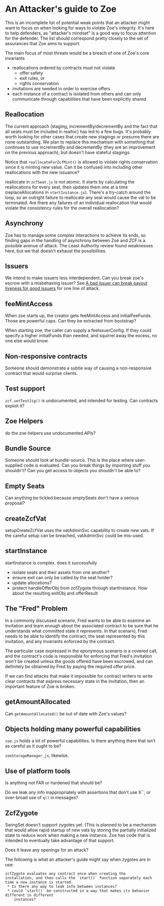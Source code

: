 # An Attacker's guide to Zoe

This is an incomplete list of potential weak points that an attacker might want to focus
on when looking for ways to violate Zoe's integrity. It's here to help defenders, as
"attacker's mindset" is a good way to focus attention for the defender. The list should
correspond pretty closely to the set of assurances that Zoe aims to support.

The main focus of most threats would be a breach of one of Zoe's core invariants

 * reallocations ordered by contracts must not violate
   * offer safety
   * exit rules, or
   * rights conservation
 * invitations are needed in order to exercise offers
 * each instance of a contract is isolated from others and can only communicate through
    capabilities that have been explicitly shared


## Reallocation

The current approach (staging, incrementBy/decrementBy and the fact that all seats must
be included in realloc) has led to a few bugs. It's probably worth looking for other cases
that create new stagings or presume there are none outstanding. We plan to replace this
mechanism with something that continues to use incrementBy and decrementBy (they are an
improvement on the previous approach), but doesn't have stateful stagings.

Notice that `reallocateForZcfMint()` is allowed to violate rights conservation since it is
minting new value. Can it be confused into including other reallocations with the new
issuance?

reallocate in `zcfSeat.js` is not atomic. It starts by calculating the reallocations for
every seat, then updates them one at a time (replaceAllocations in
`startInstance.js`). There's a try-catch around the loop, so an outright failure to
reallocate any seat would cause the vat to be terminated. Are there any failures of an
individual reallocation that would violate the consistency rules for the overall
reallocation?


## Asynchrony

Zoe has to manage some complex interactions to achieve its ends, so finding gaps in the
handling of asynchrony between Zoe and ZCF is a possible avenue of attack. The Least
Authority review found weaknesses here, but we that doesn't exhaust the possibilities.

## Issuers

We intend to make issuers less interdependent. Can you break zoe's escrow with a misbehaving issuer?
See [A bad issuer can break payout liveness for good issuers](https://github.com/Agoric/agoric-sdk/issues/1271)
for one line of attack.

## feeMintAccess

When zoe starts up, the creator gets feeMintAccess and initialFeeFunds. Those are powerful
caps. Can they be extracted from bootstrap?

When starting zoe, the caller can supply a feeIssuerConfig. If they could specify a higher
initialFunds than needed, and squirrel away the excess, no one else would know.

## Non-responsive contracts

Someone should demonstrate a subtle way of causing a non-responsive contract that would
surprise clients.

## Test support

`zcf.setTestJig()` is undocumented, and intended for testing. Can contracts exploit it?

## Zoe Helpers

do the zoe helpers use undocumented APIs? 


## Bundle Source

Someone should look at bundle-source. This is the place where user-supplied code is
evaluated. Can you break things by importing stuff you shouldn't? Can you get access to
objects you shouldn't be able to?


## Empty Seats

Can anything be tickled because emptySeats don't have a serious proposal?


## createZcfVat

setupCreateZcfVat uses the vatAdminSvc capability to create new vats. If the careful setup
can be breached, vatAdminSvc could be mis-used.

## startInstance

startInstance is complex.  does it successfully
 * isolate seats and their assets from one another?
 * ensure exit can only be called by the seat holder?
 * update allocations?
 * protect handleOfferObj from zcfZygote through startInstance.  How about the resulting exitObj and offerResult

## The "Fred" Problem

In a commonly discussed scenario, Fred wants to be able to examine an invitation and learn
enough about the associated contract to be sure that he understands what committed state it
represents. In that scenario, Fred needs to be able to identify the contract, the seat
represented by this invitation, and any invariants enforced by the contract.

The particular case expressed in the eponymous scenario is a covered call, and the contract's
code is responsible for enforcing that Fred's invitation won't be created unless the goods
offered have been escrowed, and can definitely be obtained by Fred by paying the required
offer price.

If we can find attacks that make it impossible for contract writers to write clear contracts
that express necessary state in the invitation, then an important feature of Zoe is broken.

## getAmountAllocated

Can `getAmountAllocated()` be out of date with Zoe's values?

## Objects holding many powerful capabilities

`zoe.js` holds a lot of powerful capabilities. Is there anything there that isn't as careful
as it ought to be?

`zoeStorageManager.js`, likewise.


## Use of platform tools

Is anything not FAR or hardened that should be?

Do we leak any info inappropriately with assertions that don't use X``, or over-broad use
of `q()` in messages?

## ZcfZygote

SwingSet doesn't support zygotes yet.  (This is planned to be a mechanism that would allow
rapid startup of new vats by storing the partially initialized state to reduce work when
making a new instance. Zoe has code that is intended to eventually take advantage of that support.

Does it leave any openings for an attack?


The following is what an attacker's guide might say when zygotes are in use:

```text
zcfZygote evaluates any contract once when creating the
installation, and then calls the `start()` function separately each
time a new instance is started.
 * Is there any way to leak info between instances?
 * could `start()` be constructed in a way that makes its behavior different in different
    instances?
```
	
